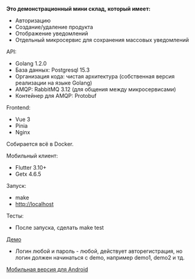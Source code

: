 **Это демонстрационный мини склад, который имеет:**
 
* Авторизацию
* Создание/удаление продукта
* Отображение уведомлений
* Отдельный микросервис для сохранения массовых уведомлений

API:

* Golang 1.2.0
* База данных: Postgresql 15.3
* Организация кода: чистая архитектура (собственная версия реализации на языке Golang)
* AMQP: RabbitMQ 3.12 (для общения между микросервисами)
* Контейнер для AMQP: Protobuf

Frontend:

* Vue 3
* Pinia
* Nginx

Собирается всё в Docker.

Мобильный клиент:

* Flutter 3.10+
* Getx 4.6.5

Запуск:

* make
* [http://localhost](http://localhost)

Тесты:

* После запуска, сделать make test

[Демо](https://demo-store.darkzar.uz)

* Логин любой и пароль - любой, действует авторегистрация, но логин должен начинаться с demo, например demo1, demo2 и тд.

[Мобильная версия для Android](https://github.com/mdarkzar/demo_store/raw/main/mobile/demo_store_v1.apk)
